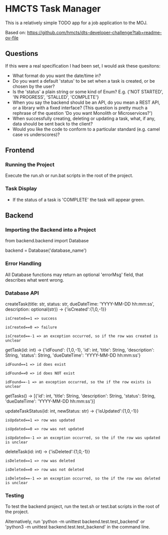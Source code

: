 # HMCTS Task Manager

This is a relatively simple TODO app for a job application to the MOJ.

Based on: https://github.com/hmcts/dts-developer-challenge?tab=readme-ov-file

## Questions

If this were a real specification I had been set, I would ask these quesitons:

- What format do you want the date/time in?
- Do you want a default 'status' to be set when a task is created, or be chosen by the user?
- Is the 'status' a plain string or some kind of Enum? E.g. {'NOT STARTED', 'IN PROGRESS', 'STALLED', 'COMPLETE'}
- When you say the backend should be an API, do you mean a REST API, or a library with a fixed interface?
(This question is pretty much a rephrase of the question 'Do you want Monolith or Microservices?')
- When successfully creating, deleting or updating a task, what, if any, data should be sent back to the client?
- Would you like the code to conform to a particular standard (e.g. camel case vs underscores)?

## Frontend

### Running the Project

Execute the run.sh or run.bat scripts in the root of the project.

### Task Display

- If the status of a task is 'COMPLETE' the task will appear green.

## Backend

### Importing the Backend into a Project

from backend.backend import Database

backend = Database('database_name')

### Error Handling

All Database functions may return an optional 'errorMsg' field, that describes what went wrong.

### Database API

createTask(title: str, status: str, dueDateTime: 'YYYY-MM-DD hh:mm:ss', description: optional(str)) -> {'isCreated':{1,0,-1}}

    isCreated==1 => success

    isCreated==0 => failure

    isCreated==-1 => an exception occurred, so if the row was created is unclear

getTask(id: int) -> {'idFound': {1,0,-1}, 'id': int, 'title': String, 'description': String, 'status': String, 'dueDateTime': 'YYYY-MM-DD hh:mm:ss'}

    idFound==1 => id does exist

    idFound==0 => id does NOT exist

    idFound==-1 => an exception occurred, so the if the row exists is unclear

getTasks() -> [{'id': int, 'title': String, 'description': String, 'status': String, 'dueDateTime': 'YYYY-MM-DD hh:mm:ss'}]

updateTaskStatus(id: int, newStatus: str) -> {'isUpdated':{1,0,-1}}

    isUpdated==1 => row was updated

    isUpdated==0 => row was not updated

    isUpdated==-1 => an exception occurred, so the if the row was updated is unclear

deleteTask(id: int) -> {'isDeleted':{1,0,-1}}

    isDeleted==1 => row was deleted

    isDeleted==0 => row was not deleted
    
    isDeleted==-1 => an exception occurred, so the if the row was deleted is unclear

### Testing

To test the backend project, run the test.sh or test.bat scripts in the root of the project.

Alternatively, run 'python -m unittest backend.test.test_backend' or 'python3 -m unittest backend.test.test_backend' in the command line.